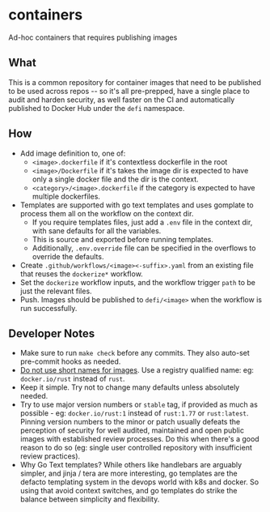 # containers

Ad-hoc containers that requires publishing images

## What

This is a common repository for container images that need to be published to be
used across repos -- so it's all pre-prepped, have a single place to audit and
harden security, as well faster on the CI and automatically published to Docker
Hub under the `defi` namespace.

## How

- Add image definition to, one of:
  - `<image>.dockerfile` if it's contextless dockerfile in the root
  - `<image>/Dockerfile` if it's takes the image dir is expected to have only a
  single docker file and the dir is the context.
  - `<category>/<image>.dockerfile` if the category is expected to have multiple
  dockerfiles.
- Templates are supported with go text templates and uses gomplate to process
  them all on the workflow on the context dir.
  - If you require templates files, just add a `.env` file in the context dir,
  with sane defaults for all the variables.
  - This is source and exported before running templates.
  - Additionally, `.env.override` file can be specified in the overflows to
  override the defaults.
- Create `.github/workflows/<image><-suffix>.yaml` from an existing file that
  reuses the `dockerize*` workflow.
- Set the `dockerize` workflow inputs, and the workflow trigger `path` to be
  just the relevant files.
- Push. Images should be published to `defi/<image>` when the workflow is run
  successfully.

## Developer Notes

- Make sure to run `make check` before any commits. They also auto-set
  pre-commit hooks as needed.
- [Do not use short names for images](https://www.redhat.com/sysadmin/container-image-short-names).
  Use a registry qualified name: eg: `docker.io/rust` instead of `rust`.
- Keep it simple. Try not to change many defaults unless absolutely needed.
- Try to use major version numbers or `stable` tag, if provided as much as
  possible - eg: `docker.io/rust:1` instead of `rust:1.77` or `rust:latest`.
  Pinning version numbers to the minor or patch usually defeats the perception
  of security for well audited, maintained and open public images with
  established review processes. Do this when there's a good reason to do so
  (eg: single user controlled repository with insufficient review practices).
- Why Go Text templates? While others like handlebars are arguably simpler, and
  jinja / tera are more interesting, go templates are the defacto templating
  system in the devops world with k8s and docker. So using that avoid context
  switches, and go templates do strike the balance between simplicity and
  flexibility.
